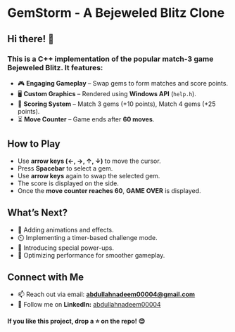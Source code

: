 # GemStorm - A Bejeweled Blitz Clone  

## Hi there! 👋  
### This is a **C++ implementation** of the popular match-3 game **Bejeweled Blitz**. It features:  

- 🎮 **Engaging Gameplay** – Swap gems to form matches and score points.  
- 🖥️ **Custom Graphics** – Rendered using **Windows API** (`help.h`).  
- 🎯 **Scoring System** – Match 3 gems (+10 points), Match 4 gems (+25 points).  
- ⏳ **Move Counter** – Game ends after **60 moves**.  

## How to Play  
- Use **arrow keys (←, →, ↑, ↓)** to move the cursor.  
- Press **Spacebar** to select a gem.  
- Use **arrow keys** again to swap the selected gem.  
- The score is displayed on the side.  
- Once the **move counter reaches 60**, **GAME OVER** is displayed.  

## What’s Next?  
- 🌟 Adding animations and effects.  
- ⏲️ Implementing a timer-based challenge mode.  
- 💎 Introducing special power-ups.  
- 🚀 Optimizing performance for smoother gameplay.  

## Connect with Me  
- 📫 Reach out via email: **abdullahnadeem00004@gmail.com**  
- 🔗 Follow me on **LinkedIn:** [abdullahnadeem00004](https://www.linkedin.com/in/abdullahnadeem00004/)  

#### If you like this project, drop a ⭐ on the repo! 😊  
